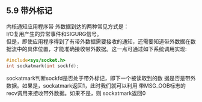 ## 5.9 带外标记
内核通知应用程序带
外数据到达的两种常见方式是：
<br>I/O复用产生的异常事件和SIGURG信号。<br>但是，即使应用程序得到了有带外数据需要接收的通知，还需要知道带外数据在数据流中的具体位置，才能准确接收带外数据。这一点可通过如下系统调用实现:
``````C++
#include<sys/socket.h>
int sockatmark(int sockfd);
``````
sockatmark判断sockfd是否处于带外标记，即下一个被读取到的数
据是否是带外数据。如果是，sockatmark返回1，此时我们就可以利用
带MSG_OOB标志的recv调用来接收带外数据。如果不是，则
sockatmark返回0
